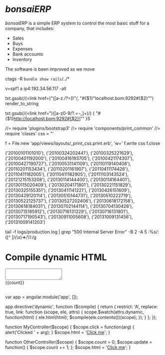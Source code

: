 # *bonsaiERP*
*bonsaiERP* is a simple ERP system to control the most basic stuff for a company, that includes:

- Sales
- Buys
- Expenses
- Bank accounts
- Inventory

 The software is been improved as we move

ctags -R `bundle show rails`/../*

v=spf1 a ip4:192.34.56.117 -all

txt.gsub(/(<link href=)"([a-z\.\/\?=])"/, "#{$1}\"localhost.bom:9292#{$2}\"")
render_to_string

txt.gsub(/(<link href=")([a-z0-9\/\?\.=\-_]+)/) { "#{$1}http://localhost.bom:9292#{$2}\"" }S

//= require 'plugins/bootstrap3'
//= require 'components/print_common'
//= require 'clases'
css = "<style>\n"
%w(plugins/bootstrap3 components/print_common clases).each do |v|
  css << Rails.application.assets.find_asset(v).body
end
css << '</style>'

f = File.new 'app/views/layouts/_print_css.print.erb', 'w+'
f.write css
f.close

('20100101101010'), ('20100324202441'), ('20100325221629'), ('20100401192000'), ('20100416193705'), ('20100421174307'), ('20100427190727'), ('20100531141109'), ('20110119140408'), ('20110201153434'), ('20110201161907'), ('20110411174426'), ('20110411182005'), ('20110411182905'), ('20111103143524'), ('20121215153208'), ('20130114144400'), ('20130114164401'), ('20130115020409'), ('20130204171801'), ('20130221151829'), ('20130325155351'), ('20130411141221'), ('20130426151609'), ('20130429120114'), ('20130510144731'), ('20130510222719'), ('20130522125737'), ('20130527202406'), ('20130618172158'), ('20130618184031'), ('20130702144114'), ('20130704130428'), ('20130715185912'), ('20130716131229'), ('20130716131801'), ('20130717190543'), ('20130911005608'), ('20131009131456'), ('20131009141203')

tail -f logs/production.log | grep "500 Internal Server Error" -B 2 -A 5
:%s/:\([^ ]*\)\(\s*\)=>/\1:/g

<!DOCTYPE html>
<html ng-app="app">

  <head>
    <script data-require="angular.js@1.0.7" data-semver="1.0.7" src="https://ajax.googleapis.com/ajax/libs/angularjs/1.0.7/angular.js"></script>
    <link rel="stylesheet" href="style.css" />
    <script src="script.js"></script>
  </head>

  <body>
    <h1>Compile dynamic HTML</h1>
    <div ng-controller="MyController">
      <textarea ng-model="html"></textarea>
      <div dynamic="html"></div>
      <div ng-controller='OtherController'>
        {{count}}
        <h2 dynamic='html'></h2>
      </div>
    </div>
  </body>

</html>

var app = angular.module('app', []);

app.directive('dynamic', function ($compile) {
  return {
    restrict: 'A',
    replace: true,
    link: function (scope, ele, attrs) {
      scope.$watch(attrs.dynamic, function(html) {
        ele.html(html);
        $compile(ele.contents())(scope);
      });
    }
  };
});

function MyController($scope) {
  $scope.click = function(arg) {
    alert('Clicked ' + arg);
  }
  $scope.html = '<a ng-click="click(1)" href="#">Click me</a>';
}

function OtherController($scope) {
  $scope.count = 0;
  $scope.update = function() { $scope.count += 1; };
  $scope.html = '<a ng-click="click(1)" href="#">Click me</a>';
}
